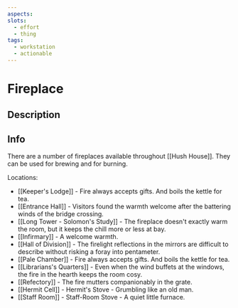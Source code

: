 ```yaml
---
aspects:
slots:
  - effort
  - thing
tags:
  - workstation
  - actionable
---
```


# Fireplace

## Description


## Info

There are a number of fireplaces available throughout [[Hush House]]. They can be used for brewing and for burning. 

Locations: 
- [[Keeper's Lodge]] - Fire always accepts gifts. And boils the kettle for tea.
- [[Entrance Hall]] - Visitors found the warmth welcome after the battering winds of the bridge crossing.
- [[Long Tower - Solomon's Study]] - The fireplace doesn't exactly warm the room, but it keeps the chill more or less at bay.
- [[Infirmary]] - A welcome warmth.
- [[Hall of Division]] - The firelight reflections in the mirrors are difficult to describe without risking a foray into pentameter.
- [[Pale Chamber]] - Fire always accepts gifts. And boils the kettle for tea.
- [[Librarians's Quarters]] - Even when the wind buffets at the windows, the fire in the hearth keeps the room cosy.
- [[Refectory]] - The fire mutters companionably in the grate.
- [[Hermit Cell]] - Hermit's Stove - Grumbling like an old man.
- [[Staff Room]] - Staff-Room Stove - A quiet little furnace.